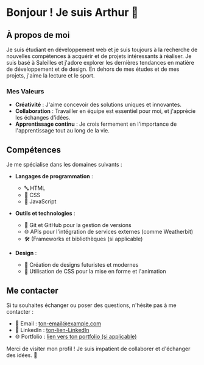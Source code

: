 # Bonjour ! Je suis Arthur 👋

## À propos de moi

Je suis étudiant en développement web et je suis toujours à la recherche de nouvelles compétences à acquérir et de projets intéressants à réaliser. Je suis basé à Saleilles et j'adore explorer les dernières tendances en matière de développement et de design. En dehors de mes études et de mes projets, j'aime la lecture et le sport.

### Mes Valeurs

- **Créativité** : J'aime concevoir des solutions uniques et innovantes.
- **Collaboration** : Travailler en équipe est essentiel pour moi, et j'apprécie les échanges d'idées.
- **Apprentissage continu** : Je crois fermement en l'importance de l'apprentissage tout au long de la vie.


## Compétences

Je me spécialise dans les domaines suivants :

- **Langages de programmation** :
  -  🔤 HTML 
  -  🎨 CSS
  -  📜 JavaScript

- **Outils et technologies** :
  -  📝 Git et GitHub pour la gestion de versions
  -  🌐 APIs pour l'intégration de services externes (comme Weatherbit)
  -  🛠️ (Frameworks et bibliothèques (si applicable)

- **Design** :
  -  🤖 Création de designs futuristes et modernes
  -  🎨 Utilisation de CSS pour la mise en forme et l'animation

## Me contacter

Si tu souhaites échanger ou poser des questions, n'hésite pas à me contacter :

- 📧 Email : [ton-email@example.com](mailto:ton-email@example.com)
- 💼 LinkedIn : [ton-lien-LinkedIn](https://www.linkedin.com/in/ton-profile)
- 🌐 Portfolio : [lien vers ton portfolio (si applicable)](URL_de_ton_portfolio)

Merci de visiter mon profil ! Je suis impatient de collaborer et d'échanger des idées. 🚀
